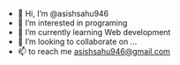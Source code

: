 - 👋 Hi, I’m @asishsahu946
- 👀 I’m interested in programing
- 🌱 I’m currently learning Web development 
- 💞️ I’m looking to collaborate on ...
- 📫 to reach me asishsahu946@gmail.com

<!---
asishsahu946/asishsahu946 is a ✨ special ✨ repository because its `README.md` (this file) appears on your GitHub profile.
You can click the Preview link to take a look at your changes.
--->
